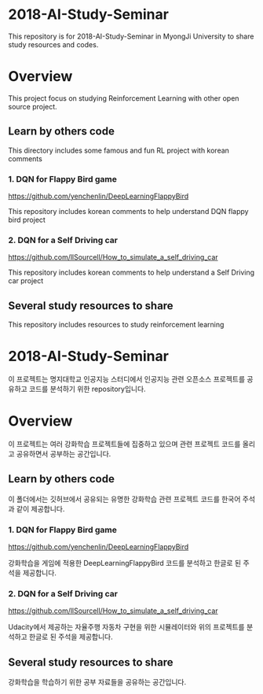 # 2018-AI-Study-Seminar

This repository is for 2018-AI-Study-Seminar in MyongJi University to share study resources and codes.

# Overview
This project focus on studying Reinforcement Learning with other open source project.

## Learn by others code
This directory includes some famous and fun RL project with korean comments 

### 1. DQN for Flappy Bird game
https://github.com/yenchenlin/DeepLearningFlappyBird

This repository includes korean comments to help understand DQN flappy bird project

### 2. DQN for a Self Driving car
https://github.com/llSourcell/How_to_simulate_a_self_driving_car

This repository includes korean comments to help understand a Self Driving car project

## Several study resources to share

This repository includes resources to study reinforcement learning 

# 2018-AI-Study-Seminar

이 프로젝트는 명지대학교 인공지능 스터디에서 인공지능 관련 오픈소스 프로젝트를 공유하고 코드를 분석하기 위한 repository입니다.

# Overview
이 프로젝트는 여러 강화학습 프로젝트들에 집중하고 있으며 관련 프로젝트 코드를 올리고 공유하면서 공부하는 공간입니다.

## Learn by others code
이 폴더에서는 깃허브에서 공유되는 유명한 강화학습 관련 프로젝트 코드를 한국어 주석과 같이 제공합니다.

### 1. DQN for Flappy Bird game
https://github.com/yenchenlin/DeepLearningFlappyBird

강화학습을 게임에 적용한 DeepLearningFlappyBird 코드를 분석하고 한글로 된 주석을 제공합니다.

### 2. DQN for a Self Driving car
https://github.com/llSourcell/How_to_simulate_a_self_driving_car

Udacity에서 제공하는 자율주행 자동차 구현을 위한 시뮬레이터와 위의 프로젝트를 분석하고 한글로 된 주석을 제공합니다.

## Several study resources to share

강화학습을 학습하기 위한 공부 자료들을 공유하는 공간입니다.
